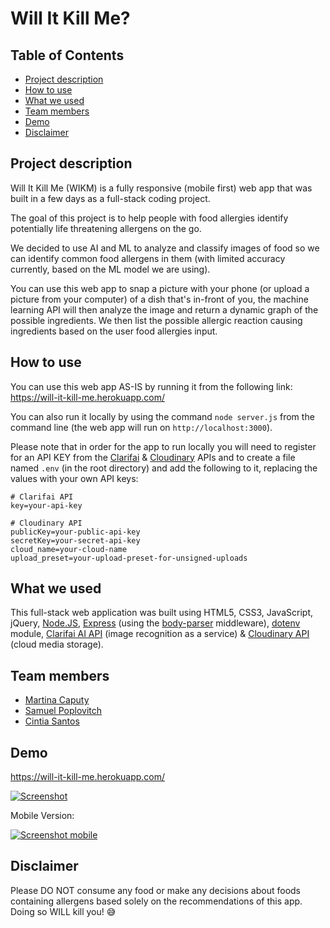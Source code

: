 # Will It Kill Me?

## Table of Contents

- [Project description](#desc)
- [How to use](#how)
- [What we used](#tech)
- [Team members](#team-members)
- [Demo](#demo)
- [Disclaimer](#dis)

## <a name="dec"></a> Project description

Will It Kill Me (WIKM) is a fully responsive (mobile first) web app that was built in a few days as a full-stack coding project.

The goal of this project is to help people with food allergies identify potentially life threatening allergens on the go.

We decided to use AI and ML to analyze and classify images of food so we can identify common food allergens in them (with limited accuracy currently, based on the ML model we are using).

You can use this web app to snap a picture with your phone (or upload a picture from your computer) of a dish that's in-front of you, the machine learning API will then analyze the image and return a dynamic graph of the possible ingredients. We then list the possible allergic reaction causing ingredients based on the user food allergies input.

## <a name="how"></a>How to use

You can use this web app AS-IS by running it from the following link:
https://will-it-kill-me.herokuapp.com/

You can also run it locally by using the command `node server.js` from the command line (the web app will run on `http://localhost:3000`).

Please note that in order for the app to run locally you will need to register for an API KEY from the [Clarifai](https://www.clarifai.com/developer/account/keys) & [Cloudinary](https://cloudinary.com/users/register/free) APIs and to create a file named `.env` (in the root directory) and add the following to it, replacing the values with your own API keys:

```
# Clarifai API
key=your-api-key

# Cloudinary API
publicKey=your-public-api-key
secretKey=your-secret-api-key
cloud_name=your-cloud-name
upload_preset=your-upload-preset-for-unsigned-uploads
```

## <a name="tech"></a>What we used

This full-stack web application was built using HTML5, CSS3, JavaScript, jQuery, [Node.JS](https://nodejs.org/en/), [Express](https://expressjs.com/) (using the [body-parser](https://github.com/expressjs/body-parser) middleware), [dotenv](https://github.com/motdotla/dotenv) module, [Clarifai AI API](https://www.clarifai.com/) (image recognition as a service) & [Cloudinary API](https://cloudinary.com/) (cloud media storage).

## <a name="team-members"></a>Team members

- [Martina Caputy](https://github.com/mecaputy/)
- [Samuel Poplovitch](https://github.com/sam-pop/)
- [Cintia Santos](https://github.com/CintiaSantos/)

## <a name="demo"></a>Demo

https://will-it-kill-me.herokuapp.com/

[![Screenshot](https://s8.postimg.cc/ud4ca3xmd/ezgif.com-optimize.gif)](https://will-it-kill-me.herokuapp.com/)

Mobile Version:

[![Screenshot mobile](https://s8.postimg.cc/fno3jnpyt/image.jpg)](https://will-it-kill-me.herokuapp.com/)

## <a name="dis"></a>Disclaimer

Please DO NOT consume any food or make any decisions about foods containing allergens based solely on the recommendations of this app. Doing so WILL kill you! 😅
